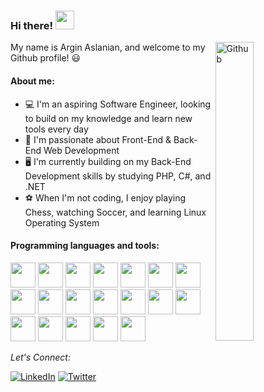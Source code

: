 ### Hi there! <img src="https://raw.githubusercontent.com/iampavangandhi/iampavangandhi/master/gifs/Hi.gif" width="30px">

<img width="35%" align="right" alt="Github" src="https://user-images.githubusercontent.com/48678280/88862734-4903af80-d201-11ea-968b-9c939d88a37c.gif" />

My name is Argin Aslanian, and welcome to my Github profile! :smiley:

#### About me:

- :computer: I'm an aspiring Software Engineer, looking to build on my knowledge and learn new tools every day
- :100: I'm passionate about Front-End & Back-End Web Development
- :desktop_computer: I'm currently building on my Back-End Development skills by studying PHP, C#, and .NET
- :soccer: When I'm not coding, I enjoy playing Chess, watching Soccer, and learning Linux Operating System

#### Programming languages and tools:

<div style="display: inline;">

<img src="https://cdn.jsdelivr.net/gh/devicons/devicon/icons/html5/html5-plain-wordmark.svg" height="40" width="40"/>
<img src="https://cdn.jsdelivr.net/gh/devicons/devicon/icons/css3/css3-plain-wordmark.svg" height="40" width="40"/>
<img src="https://cdn.jsdelivr.net/gh/devicons/devicon/icons/javascript/javascript-original.svg" height="40" width="40"/>
<img src="https://cdn.jsdelivr.net/gh/devicons/devicon/icons/php/php-plain.svg" height="40" width="40"/>
<img src="https://cdn.jsdelivr.net/gh/devicons/devicon/icons/java/java-original-wordmark.svg" height="40" width="40"/>
<img src="https://cdn.jsdelivr.net/gh/devicons/devicon/icons/python/python-original.svg" height="40" width="40"/>
<img src="https://cdn.jsdelivr.net/gh/devicons/devicon/icons/jquery/jquery-plain-wordmark.svg" height="40" width="40"/>
<img src="https://cdn.jsdelivr.net/gh/devicons/devicon/icons/csharp/csharp-original.svg" height="40" width="40"/>
<img src="https://cdn.jsdelivr.net/gh/devicons/devicon/icons/mysql/mysql-original-wordmark.svg" height="40" width="40"/>
<img src="https://cdn.jsdelivr.net/gh/devicons/devicon/icons/vscode/vscode-original.svg" height="40" width="40"/>
<img src="https://cdn.jsdelivr.net/gh/devicons/devicon/icons/bootstrap/bootstrap-original-wordmark.svg" height="40" width="40"/>
<img src="https://cdn.jsdelivr.net/gh/devicons/devicon/icons/github/github-original.svg" height="40" width="40"/>
<img src="https://cdn.jsdelivr.net/gh/devicons/devicon/icons/git/git-plain-wordmark.svg" height="40" width="40"/>
<img src="https://cdn.jsdelivr.net/gh/devicons/devicon/icons/linux/linux-original.svg" height="40" width="40"/>
<img src="https://cdn.jsdelivr.net/gh/devicons/devicon/icons/vim/vim-original.svg" height="40" width="40"/>
<img src="https://cdn.jsdelivr.net/gh/devicons/devicon/icons/django/django-plain-wordmark.svg" height="40" width="40"/>
<img src="https://cdn.jsdelivr.net/gh/devicons/devicon/icons/vuejs/vuejs-original-wordmark.svg" height="40" width="40"/>
<img src="https://cdn.jsdelivr.net/gh/devicons/devicon/icons/drupal/drupal-plain-wordmark.svg" height="40" width="40"/>
<img src="https://cdn.jsdelivr.net/gh/devicons/devicon/icons/laravel/laravel-plain-wordmark.svg" height="40" width="40"/>

          
</div>

<br>

<div align="left">

<i>Let's Connect:</i><br>

<a href="https://www.linkedin.com/in/arginaslanian/" target="_blank"><img src="https://img.shields.io/badge/LinkedIn-%230077B5.svg?&style=flat-square&logo=linkedin&logoColor=white" alt="LinkedIn"></a>
<a href="https://twitter.com/ArginAslanian" target="_blank"><img src="https://img.shields.io/badge/-Twitter-1da1f2?style=flat-square&labelColor=1da1f2&logo=twitter&logoColor=white" alt="Twitter"></a>

</div>
